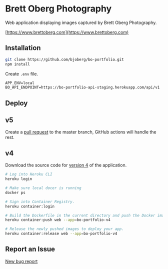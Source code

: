 # Brett Oberg Photography

Web application displaying images captured by Brett Oberg Photography.

[https://www.brettoberg.com](https://www.brettoberg.com)

## Installation

```bash
git clone https://github.com/bjoberg/bo-portfolio.git
npm install
```

Create `.env` file.

```txt
APP_ENV=local
BO_API_ENDPOINT=https://bo-portfolio-api-staging.herokuapp.com/api/v1
```

## Deploy

## v5

Create a [pull request](https://github.com/bjoberg/bo-portfolio/pulls) to the master branch, GitHub actions will handle the rest.

## v4

Download the source code for [version 4](https://github.com/bjoberg/bo-portfolio/releases) of the application.

```bash
# Log into Heroku CLI
heroku login

# Make sure local docer is running
docker ps

# Sign into Container Registry.
heroku container:login

# Build the Dockerfile in the current directory and push the Docker image.
heroku container:push web --app=bo-portfolio-v4

# Release the newly pushed images to deploy your app.
heroku container:release web --app=bo-portfolio-v4
```

## Report an Issue

[New bug report](https://github.com/bjoberg/bo-portfolio/issues)
